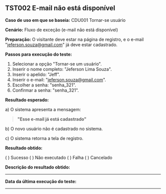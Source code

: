 ## TST002 E-mail não está disponível

**Caso de uso em que se baseia:** CDU001 Tornar-se usuário 

**Cenário:** Fluxo de exceção (e-mail não está disponível)

**Preparação:** O visitante deve estar na página de registro, e o e-mail "jeferson.souza@gmail.com" já deve estar cadastrado.

**Passos para execução do teste:**

1. Selecionar a opção "Tornar-se um usuário".
2. Inserir o nome completo: "Jeferson Lima Souza".
3. Inserir o apelido: "Jeff".
4. Inserir o e-mail: "jeferson.souza@gmail.com".
5. Escolher a senha: "senha_321".
6. Confirmar a senha: "senha_321".

**Resultado esperado:**

a) O sistema apresenta a mensagem:
>**"Esse e-mail já está cadastrado"**

b) O novo usuário não é cadastrado no sistema.

c) O sistema retorna a tela de registro.

**Resultado obtido:**

( ) Sucesso
( ) Não executado
( ) Falha
( ) Cancelado

**Descrição do resultado obtido:**
___

**Data da última execução do teste:**
___